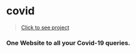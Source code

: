 # covid

> [Click to see project](https://snh3003.github.io/covid/)

### One Website to all your Covid-19 queries.
